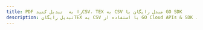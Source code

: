 ---title: PDF را به  تبدیل کنیدCSV، TEX به CSV مبدل رایگان یا GO SDKdescription: تبدیل رایگانTEX به CSV با استفاده از GO Cloud APIs & SDK همچنین اسناد PDF را در Cloud ایجاد، ویرایش و رندر کنید.---